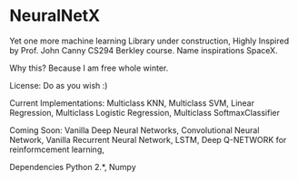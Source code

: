 # NeuralNetX
Yet one more machine learning Library under construction, Highly Inspired by Prof. John Canny CS294 Berkley course.
Name inspirations SpaceX.

Why this?
Because I am free whole winter.

License:
Do as you wish :)


Current Implementations:
Multiclass KNN,
Multiclass SVM,
Linear Regression,
Multiclass Logistic Regression,
Multiclass SoftmaxClassifier

Coming Soon:
Vanilla Deep Neural Networks,
Convolutional Neural Network,
Vanilla Recurrent Neural Network,
LSTM,
Deep Q-NETWORK for reinformcement learning,


Dependencies
Python 2.*,
Numpy
